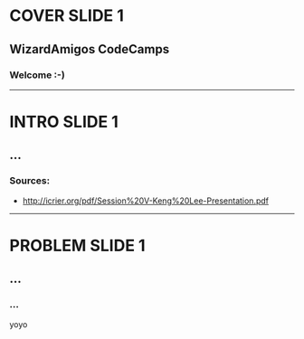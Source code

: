 # COVER SLIDE 1

## WizardAmigos CodeCamps

### Welcome :-)

---

# INTRO SLIDE 1

## ...

### Sources:
- http://icrier.org/pdf/Session%20V-Keng%20Lee-Presentation.pdf

---

# PROBLEM SLIDE 1

## ...

### ...
yoyo

